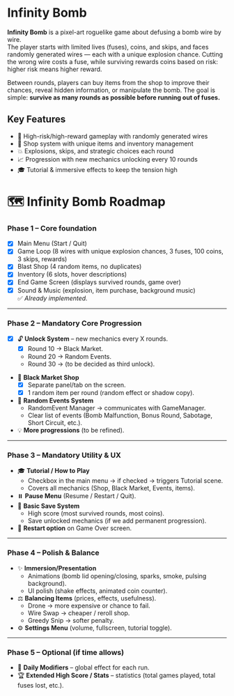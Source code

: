 # Infinity Bomb  

**Infinity Bomb** is a pixel-art roguelike game about defusing a bomb wire by wire.  
The player starts with limited lives (fuses), coins, and skips, and faces randomly generated wires — each with a unique explosion chance. Cutting the wrong wire costs a fuse, while surviving rewards coins based on risk: higher risk means higher reward.  

Between rounds, players can buy items from the shop to improve their chances, reveal hidden information, or manipulate the bomb. The goal is simple: **survive as many rounds as possible before running out of fuses.**  

## Key Features
- 🎲 High-risk/high-reward gameplay with randomly generated wires  
- 🛒 Shop system with unique items and inventory management  
- 💥 Explosions, skips, and strategic choices each round  
- 📈 Progression with new mechanics unlocking every 10 rounds  
- 🎓 Tutorial & immersive effects to keep the tension high  


# 🗺️ Infinity Bomb Roadmap

### **Phase 1 – Core foundation**
- [x] Main Menu (Start / Quit)  
- [x] Game Loop (8 wires with unique explosion chances, 3 fuses, 100 coins, 3 skips, rewards)  
- [x] Blast Shop (4 random items, no duplicates)  
- [x] Inventory (6 slots, hover descriptions)  
- [x] End Game Screen (displays survived rounds, game over)  
- [x] Sound & Music (explosion, item purchase, background music)  
✅ *Already implemented.*  

---

### **Phase 2 – Mandatory Core Progression**
- [x] 🔓 **Unlock System** – new mechanics every X rounds.  
  - [x] Round 10 → Black Market.  
  - Round 20 → Random Events.  
  - Round 30 → (to be decided as third unlock).  
- 🛒 **Black Market Shop**  
  - [x] Separate panel/tab on the screen.  
  - [x] 1 random item per round (random effect or shadow copy).  
- 🎲 **Random Events System**  
  - RandomEvent Manager → communicates with GameManager.  
  - Clear list of events (Bomb Malfunction, Bonus Round, Sabotage, Short Circuit, etc.).  
- 💡 **More progressions** (to be refined).  

---

### **Phase 3 – Mandatory Utility & UX**
- 🎓 **Tutorial / How to Play**  
  - Checkbox in the main menu → if checked → triggers Tutorial scene.  
  - Covers all mechanics (Shop, Black Market, Events, items).  
- ⏸️ **Pause Menu** (Resume / Restart / Quit).  
- 💾 **Basic Save System**  
  - High score (most survived rounds, most coins).  
  - Save unlocked mechanics (if we add permanent progression).  
- 🔄 **Restart option** on Game Over screen.  

---

### **Phase 4 – Polish & Balance**
- ✨ **Immersion/Presentation**  
  - Animations (bomb lid opening/closing, sparks, smoke, pulsing background).  
  - UI polish (shake effects, animated coin counter).  
- ⚖️ **Balancing Items** (prices, effects, usefulness).  
  - Drone → more expensive or chance to fail.  
  - Wire Swap → cheaper / reroll shop.  
  - Greedy Snip → softer penalty.  
- ⚙️ **Settings Menu** (volume, fullscreen, tutorial toggle).  

---

### **Phase 5 – Optional (if time allows)**
- 📅 **Daily Modifiers** – global effect for each run.  
- 🏆 **Extended High Score / Stats** – statistics (total games played, total fuses lost, etc.).  

